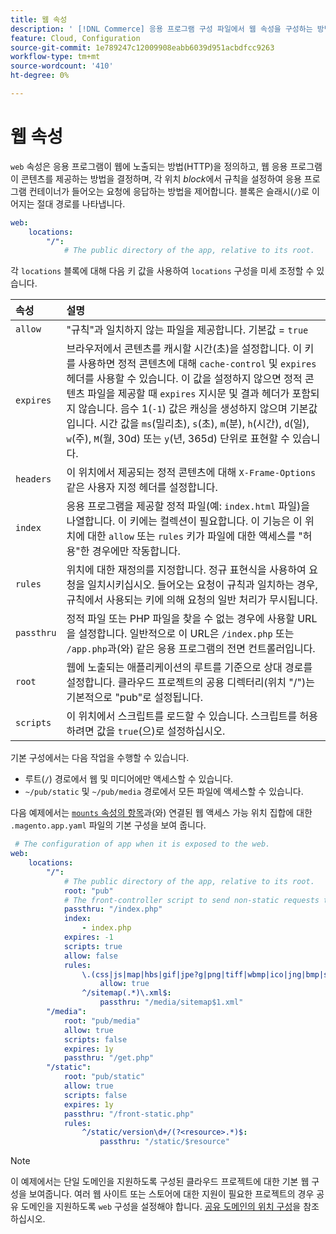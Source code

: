 ```yaml
---
title: 웹 속성
description: ' [!DNL Commerce] 응용 프로그램 구성 파일에서 웹 속성을 구성하는 방법에 대한 예를 참조하십시오.'
feature: Cloud, Configuration
source-git-commit: 1e789247c12009908eabb6039d951acbdfcc9263
workflow-type: tm+mt
source-wordcount: '410'
ht-degree: 0%

---
```


# 웹 속성

`web` 속성은 응용 프로그램이 웹에 노출되는 방법(HTTP)을 정의하고, 웹 응용 프로그램이 콘텐츠를 제공하는 방법을 결정하며, 각 위치 _block_&#x200B;에서 규칙을 설정하여 응용 프로그램 컨테이너가 들어오는 요청에 응답하는 방법을 제어합니다. 블록은 슬래시(`/`)로 이어지는 절대 경로를 나타냅니다.

```yaml
web:
    locations:
        "/":
            # The public directory of the app, relative to its root.
```

각 `locations` 블록에 대해 다음 키 값을 사용하여 `locations` 구성을 미세 조정할 수 있습니다.

| 속성 | 설명 |
| :--- | :--- |
| `allow` | &quot;규칙&quot;과 일치하지 않는 파일을 제공합니다. 기본값 = `true` |
| `expires` | 브라우저에서 콘텐츠를 캐시할 시간(초)을 설정합니다. 이 키를 사용하면 정적 콘텐츠에 대해 `cache-control` 및 `expires` 헤더를 사용할 수 있습니다. 이 값을 설정하지 않으면 정적 콘텐츠 파일을 제공할 때 `expires` 지시문 및 결과 헤더가 포함되지 않습니다. 음수 1(`-1`) 값은 캐싱을 생성하지 않으며 기본값입니다. 시간 값을 `ms`(밀리초), `s`(초), `m`(분), `h`(시간), `d`(일), `w`(주), `M`(월, 30d) 또는 `y`(년, 365d) 단위로 표현할 수 있습니다. |
| `headers` | 이 위치에서 제공되는 정적 콘텐츠에 대해 `X-Frame-Options` 같은 사용자 지정 헤더를 설정합니다. |
| `index` | 응용 프로그램을 제공할 정적 파일(예: `index.html` 파일)을 나열합니다. 이 키에는 컬렉션이 필요합니다. 이 기능은 이 위치에 대한 `allow` 또는 `rules` 키가 파일에 대한 액세스를 &quot;허용&quot;한 경우에만 작동합니다. |
| `rules` | 위치에 대한 재정의를 지정합니다. 정규 표현식을 사용하여 요청을 일치시키십시오. 들어오는 요청이 규칙과 일치하는 경우, 규칙에서 사용되는 키에 의해 요청의 일반 처리가 무시됩니다. |
| `passthru` | 정적 파일 또는 PHP 파일을 찾을 수 없는 경우에 사용할 URL을 설정합니다. 일반적으로 이 URL은 `/index.php` 또는 `/app.php`과(와) 같은 응용 프로그램의 전면 컨트롤러입니다. |
| `root` | 웹에 노출되는 애플리케이션의 루트를 기준으로 상대 경로를 설정합니다. 클라우드 프로젝트의 공용 디렉터리(위치 &quot;/&quot;)는 기본적으로 &quot;pub&quot;로 설정됩니다. |
| `scripts` | 이 위치에서 스크립트를 로드할 수 있습니다. 스크립트를 허용하려면 값을 `true`(으)로 설정하십시오. |

기본 구성에서는 다음 작업을 수행할 수 있습니다.

- 루트(`/`) 경로에서 웹 및 미디어에만 액세스할 수 있습니다.
- `~/pub/static` 및 `~/pub/media` 경로에서 모든 파일에 액세스할 수 있습니다.

다음 예제에서는 [`mounts` 속성의 항목](properties.md#mounts)과(와) 연결된 웹 액세스 가능 위치 집합에 대한 `.magento.app.yaml` 파일의 기본 구성을 보여 줍니다.

```yaml
 # The configuration of app when it is exposed to the web.
web:
    locations:
        "/":
            # The public directory of the app, relative to its root.
            root: "pub"
            # The front-controller script to send non-static requests to.
            passthru: "/index.php"
            index:
                - index.php
            expires: -1
            scripts: true
            allow: false
            rules:
                \.(css|js|map|hbs|gif|jpe?g|png|tiff|wbmp|ico|jng|bmp|svgz|midi?|mp?ga|mp2|mp3|m4a|ra|weba|3gpp?|mp4|mpe?g|mpe|ogv|mov|webm|flv|mng|asx|asf|wmv|avi|ogx|swf|jar|ttf|eot|woff|otf|html?)$:
                    allow: true
                ^/sitemap(.*)\.xml$:
                    passthru: "/media/sitemap$1.xml"
        "/media":
            root: "pub/media"
            allow: true
            scripts: false
            expires: 1y
            passthru: "/get.php"
        "/static":
            root: "pub/static"
            allow: true
            scripts: false
            expires: 1y
            passthru: "/front-static.php"
            rules:
                ^/static/version\d+/(?<resource>.*)$:
                    passthru: "/static/$resource"
```

>[!NOTE]
>
>이 예제에서는 단일 도메인을 지원하도록 구성된 클라우드 프로젝트에 대한 기본 웹 구성을 보여줍니다. 여러 웹 사이트 또는 스토어에 대한 지원이 필요한 프로젝트의 경우 공유 도메인을 지원하도록 `web` 구성을 설정해야 합니다. [공유 도메인의 위치 구성](../store/multiple-sites.md#configure-locations-for-shared-domains)을 참조하십시오.
